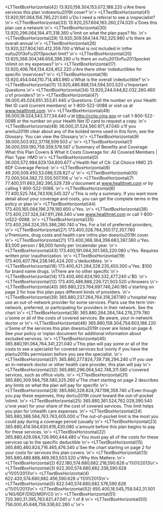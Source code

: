 
<LTTextBoxHorizontal(42) 13.920,158.304,153.072,188.220 u'Are there services this plan \ndoesn\u2019t cover? \n'>
<LTTextBoxHorizontal(41) 13.920,191.064,156.785,221.040 u'Do I need a referral to see a \nspecialist? \n'>
<LTTextBoxHorizontal(33) 13.920,257.604,163.260,274.020 u'Does this plan use a network \n'>
<LTTextBoxHorizontal(30) 13.920,296.064,194.411,318.360 u'limit on what the plan pays?  No. \n'>
<LTTextBoxHorizontal(29) 13.920,309.564,144.792,325.980 u'Is there an overall annual \n'>
<LTTextBoxHorizontal(26) 13.920,327.804,140.412,359.700 u'What is not included in \nthe out\u2013of\u2013pocket limit? \n'>
<LTTextBoxHorizontal(20) 13.920,368.304,146.658,398.280 u'Is there an out\u2013of\u2013pocket \nlimit on my expenses? \n'>
<LTTextBoxHorizontal(17) 13.920,406.764,134.424,452.220 u'Are there other \ndeductibles for specific \nservices? \n'>
<LTTextBoxHorizontal(16) 13.920,454.044,110.714,483.960 u'What is the overall \ndeductible? \n'>
<LTTextBoxHorizontal(11) 13.920,486.888,134.594,503.520 u'Important Questions \n'>
<LTTextBoxHorizontal(34) 13.920,244.044,82.032,260.460 u'of providers? \n'>
<LTTextBoxHorizontal(47) 36.000,45.024,651.353,61.440 u'Questions: Call the number on your Health Net ID card (current members) or 1-800-522-0088 or visit us at www.healthnet.com. \n'>
<LTTextBoxHorizontal(49) 36.000,18.024,543.377,34.440 u'at http://cciio.cms.gov or call 1-800-522-0088 or the number on your Health Net ID card to request a copy. \n'>
<LTTextBoxHorizontal(48) 36.000,31.524,560.971,47.040 u'If you aren\u2019t clear about any of the bolded terms used in this form, see the Glossary.  You can view the Glossary \n'>
<LTTextBoxHorizontal(9) 36.000,503.932,37.118,509.503 u' \n'>
<LTTextBoxHorizontal(1) 36.000,559.190,759.359,578.567 u'Summary of Benefits and Coverage: What this Plan Covers & What it Costs Coverage for: All Covered Members | Plan Type: HMO \n'>
<LTTextBoxHorizontal(0) 36.000,572.984,629.134,600.677 u'Health Net of CA: Cal Choice HMO 25 6DF                       Coverage Period:  \n'>
<LTTextBoxHorizontal(8) 49.200,509.450,53.086,528.827 u' \n'>
<LTTextBoxHorizontal(10) 72.000,504.362,72.550,507.106 u' \n'>
<LTTextBoxHorizontal(7) 77.400,511.663,382.395,529.739 u'document at www.healthnet.com or by calling 1-800-522-0088. \n'>
<LTTextBoxHorizontal(6) 77.400,525.744,743.106,545.327 u'This is only a summary. If you want more detail about your coverage and costs, you can get the complete terms in the policy or plan \n'>
<LTTextBoxHorizontal(44) 173.400,165.084,196.279,180.600 u'Yes. \n'>
<LTTextBoxHorizontal(36) 173.400,237.324,347.911,266.340 u'see www.healthnet.com or call 1-800-\n522-0088. \n'>
<LTTextBoxHorizontal(35) 173.400,264.324,355.386,280.740 u'Yes. For a list of preferred providers, \n'>
<LTTextBoxHorizontal(27) 173.400,328.764,350.172,357.780 u'Premiums, drug costs and health care \nthis plan doesn\u2019t cover. \n'>
<LTTextBoxHorizontal(21) 173.400,368.364,356.683,397.380 u'Yes. $3,000 person / $6,000 family per \ncalendar year.  \n'>
<LTTextBoxHorizontal(43) 173.400,191.064,301.565,220.080 u'Yes. Requires written prior \nauthorization. \n'>
<LTTextBoxHorizontal(19) 173.400,407.784,238.140,424.200 u'deductibles. \n'>
<LTTextBoxHorizontal(18) 173.400,421.284,328.235,450.300 u'Yes. $100 for brand name drugs. \nThere are no other specific \n'>
<LTTextBoxHorizontal(14) 173.400,460.824,190.332,477.240 u'$0. \n'>
<LTTextBoxHorizontal(12) 173.400,486.888,226.721,503.520 u'Answers \n'>
<LTTextBoxHorizontal(40) 365.880,223.764,697.746,240.180 u'starting on page 2 for how this plan pays different kinds of providers.  \n'>
<LTTextBoxHorizontal(39) 365.880,237.264,764.318,267.180 u'hospital may use an out-of-network provider for some services.  Plans use the term \nin-network, preferred, or participating for providers in their network.  See the chart \n'>
<LTTextBoxHorizontal(38) 365.880,264.264,744.276,279.780 u'some or all of the costs of covered services. Be aware, your in-network doctor or \n'>
<LTTextBoxHorizontal(46) 365.880,158.304,754.603,188.220 u'Some of the services this plan doesn\u2019t cover are listed on page 4. See your policy or \nplan document for additional information about excluded services. \n'>
<LTTextBoxHorizontal(45) 365.880,191.064,764.341,221.040 u'This plan will pay some or all of the costs to see a specialist for covered services but \nonly if you have the plan\u2019s permission before you see the specialist. \n'>
<LTTextBoxHorizontal(37) 365.880,277.824,739.738,294.240 u'If you use an in-network doctor or other health care provider, this plan will pay \n'>
<LTTextBoxHorizontal(32) 365.880,296.064,542.748,311.580 u'covered services, such as office visits. \n'>
<LTTextBoxHorizontal(31) 365.880,309.564,758.580,325.260 u'The chart starting on page 2 describes any limits on what the plan will pay for specific \n'>
<LTTextBoxHorizontal(28) 365.880,328.824,747.198,358.740 u'Even though you pay these expenses, they don\u2019t count toward the out-of-pocket \nlimit.  \n'>
<LTTextBoxHorizontal(25) 365.880,361.524,762.029,390.540 u'one year) for your share of the cost of covered services. This limit helps you plan for \nhealth care expenses. \n'>
<LTTextBoxHorizontal(24) 365.880,388.584,763.763,405.000 u'The out-of-pocket limit is the most you could pay during a coverage period (usually \n'>
<LTTextBoxHorizontal(23) 365.880,414.564,630.616,430.080 u'amount before this plan begins to pay for these services. \n'>
<LTTextBoxHorizontal(22) 365.880,428.064,726.960,444.480 u'You must pay all of the costs for these services up to the specific deductible \n'>
<LTTextBoxHorizontal(15) 365.880,460.824,716.465,476.340 u'See the chart starting on page 2 for your costs for services this plan covers. \n'>
<LTTextBoxHorizontal(13) 365.880,486.888,469.363,503.520 u'Why this Matters: \n'>
<LTTextBoxHorizontal(2) 622.180,574.680,682.216,590.628 u'11/01/2013\n'>
<LTTextBoxHorizontal(3) 622.300,574.680,682.336,590.628 u'11/01/2013\n'>
<LTTextBoxHorizontal(4) 622.420,574.680,682.456,590.628 u'11/01/2013\n'>
<LTTextBoxHorizontal(5) 622.540,574.680,682.576,590.628 u'11/01/2013\n'>
<LTTextBoxHorizontal(52) 650.400,18.545,758.542,31.501 u'NG/6DF/DXD/M0P/C0 \n'>
<LTTextBoxHorizontal(51) 720.360,31.395,763.821,47.041 u'    1 of 8 \n'>
<LTTextBoxHorizontal(50) 756.000,45.648,759.336,62.280 u' \n'>


